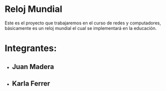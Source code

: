 # Reloj Mundial
Este es el proyecto que trabajaremos en el curso de redes y computadores, básicamente es un reloj mundial el cual se implementará en la educación. 
# Integrantes:
- ## **Juan Madera**
- ## **Karla Ferrer** 
